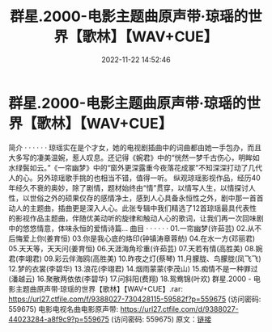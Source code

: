 ﻿---
title: 群星.2000-电影主题曲原声带·琼瑶的世界【歌林】【WAV+CUE】
date: 2022-11-22 14:52:46
categories: WAV车载音乐、镜像
tags: 华语中文
---
# 群星.2000-电影主题曲原声带·琼瑶的世界【歌林】【WAV+CUE】

简介
· · · · · ·
琼瑶实在是个才女，她的电视剧插曲中的词曲都由她一手包办，而且大多写的凄美温婉，惹人叹息。还记得《婉君》中的“恍然一梦千古伤心，明眸如水绿鬓如云。”《一帘幽梦》中的“窗外更深露重今夜落花成冢”不知深深打动了几代人的心。另外琼瑶歌手挑的也相当不错，值得一听。
纵观琼瑶影视作品，经历40年经久不衰的奥妙，除了剧情，题材始终由“情”贯穿，以情写人生，以情探讨人性，以世俗之外的硕果仅存的感情净土，感到人心具备永恒性之外，剧中那一首首动人的主题曲，插曲更是深入人心。此张专辑中我们精选了12首琼瑶最具代表性的影视作品主题曲，伴随优美动听的旋律和触动人心的歌词，让我们再一次回味剧中的悠悠情意，体味永恒的爱情诗篇...
曲目
· · · · · ·
01.一帘幽梦(许茹芸)
02.从不后悔爱上你(姜育恒)
03.你是我心底的烙印(钟镇涛章蓉舫)
04.在水一方(邓丽君)
05.天天等，天天问(姜育恒)
06.天涯海角珍重(许茹芸)
07.天若有情(高胜美)
08.婉君(李翊君)
09.彩云伴海鸥(高胜美)
10.昨夜之灯(蔡琴)
11.月朦胧、鸟朦胧(凤飞飞)
12.梦的衣裳(李碧华)
13.浪花(李翊君)
14.烟雨蒙蒙(李茂山)
15.痴情不是一种罪过(潘越云)
16.聚散两依依(李碧华)
17.问斜阳(费翔)
18.鸳鸯锦(叶欢)
群星.2000 - 电影主题曲原声带·琼瑶的世界【歌林】【WAV+CUE】.rar: https://url27.ctfile.com/f/9388027-730428115-59582f?p=559675
(访问密码: 559675)
电影电视名曲电影原声带: https://url27.ctfile.com/d/9388027-44023284-a8f9c9?p=559675
(访问密码: 559675)
原文：[链接](https://blog.sina.com.cn/s/blog_1647c7e76010310d4.html)